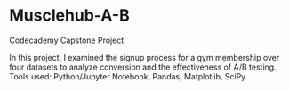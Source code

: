 # Musclehub-A-B
 Codecademy Capstone Project

In this project, I examined the signup process for a gym membership over four datasets to analyze conversion and the effectiveness of A/B testing. Tools used: Python/Jupyter Notebook, Pandas, Matplotlib, SciPy
